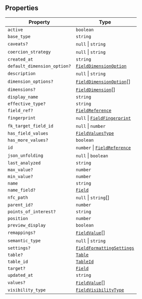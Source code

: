 ## Properties

| Property | Type |
| ------ | ------ |
| <a id="active"></a> `active` | `boolean` |
| <a id="base_type"></a> `base_type` | `string` |
| <a id="caveats"></a> `caveats?` | `null` \| `string` |
| <a id="coercion_strategy"></a> `coercion_strategy` | `null` \| `string` |
| <a id="created_at"></a> `created_at` | `string` |
| <a id="default_dimension_option"></a> `default_dimension_option?` | [`FieldDimensionOption`](../type-aliases/FieldDimensionOption.md) |
| <a id="description"></a> `description` | `null` \| `string` |
| <a id="dimension_options"></a> `dimension_options?` | [`FieldDimensionOption`](../type-aliases/FieldDimensionOption.md)[] |
| <a id="dimensions"></a> `dimensions?` | [`FieldDimension`](../type-aliases/FieldDimension.md)[] |
| <a id="display_name"></a> `display_name` | `string` |
| <a id="effective_type"></a> `effective_type?` | `string` |
| <a id="field_ref"></a> `field_ref?` | [`FieldReference`](../type-aliases/FieldReference.md) |
| <a id="fingerprint"></a> `fingerprint` | `null` \| [`FieldFingerprint`](FieldFingerprint.md) |
| <a id="fk_target_field_id"></a> `fk_target_field_id` | `null` \| `number` |
| <a id="has_field_values"></a> `has_field_values` | [`FieldValuesType`](../type-aliases/FieldValuesType.md) |
| <a id="has_more_values"></a> `has_more_values?` | `boolean` |
| <a id="id"></a> `id` | `number` \| [`FieldReference`](../type-aliases/FieldReference.md) |
| <a id="json_unfolding"></a> `json_unfolding` | `null` \| `boolean` |
| <a id="last_analyzed"></a> `last_analyzed` | `string` |
| <a id="max_value"></a> `max_value?` | `number` |
| <a id="min_value"></a> `min_value?` | `number` |
| <a id="name"></a> `name` | `string` |
| <a id="name_field"></a> `name_field?` | [`Field`](Field.md) |
| <a id="nfc_path"></a> `nfc_path` | `null` \| `string`[] |
| <a id="parent_id"></a> `parent_id?` | `number` |
| <a id="points_of_interest"></a> `points_of_interest?` | `string` |
| <a id="position"></a> `position` | `number` |
| <a id="preview_display"></a> `preview_display` | `boolean` |
| <a id="remappings"></a> `remappings?` | [`FieldValue`](../type-aliases/FieldValue.md)[] |
| <a id="semantic_type"></a> `semantic_type` | `null` \| `string` |
| <a id="settings"></a> `settings?` | [`FieldFormattingSettings`](FieldFormattingSettings.md) |
| <a id="table"></a> `table?` | [`Table`](../type-aliases/Table.md) |
| <a id="table_id"></a> `table_id` | [`TableId`](../type-aliases/TableId.md) |
| <a id="target"></a> `target?` | [`Field`](Field.md) |
| <a id="updated_at"></a> `updated_at` | `string` |
| <a id="values"></a> `values?` | [`FieldValue`](../type-aliases/FieldValue.md)[] |
| <a id="visibility_type"></a> `visibility_type` | [`FieldVisibilityType`](../type-aliases/FieldVisibilityType.md) |
